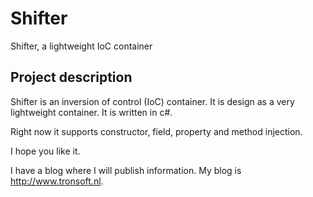 # Shifter
Shifter, a lightweight IoC container

## Project description
Shifter is an inversion of control (IoC) container. It is design as a very lightweight container. It is written in c#.

Right now it supports constructor, field, property and method injection.

I hope you like it.

I have a blog where I will publish information. My blog is http://www.tronsoft.nl.
